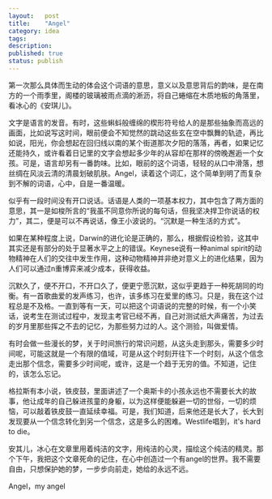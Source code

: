 ```yaml
---
layout:   post
title:    "Angel"
category: idea
tags:     
description: 
published: true
status: publish
---
```


第一次那么具体而生动的体会这个词语的意思，意义以及意思背后的韵味，是在南方的一个雨季里，阁楼的玻璃被雨点滴的淅沥，将自己蜷缩在木质地板的角落里，看冰心的《安琪儿》。

文字是语言的发音。有时，这些蝌蚪般缠绵的楔形符号给人的是那些抽象而高远的画面，比如说写这时间，眼前便会不知觉然的跳动这些玄在空中飘舞的轨迹，再比如说，阳光，你会想起在回归线以南的某个街道那次夕阳的落落，再者，如果记忆还能持久，或许看着日记里的文字会想起多少年的从容却在那样的傍晚邂逅一个女孩。可是，语言却另有一番韵味。比如，眼前的这个词语，轻轻的从口中滑落，想丝绸在风淡云清的清晨划破肌肤。Angel，读着这个词汇，这个简单到明了而复杂到不解的词语，心中，自是一番温暖。

似乎有一段时间没有开口说话。话语是人类的一项基本权力，其中包含了两方面的意思，其一是如梭所言的“我虽不同意你所说的每句话，但我坚决捍卫你说话的权力”，其二，便是可以不再说话，像王小波说的。“沉默是一种生活的方式”。

如果在某种程度上说，Darwin的进化论是正确的，那么，根据假设检验，这其中其实还是有部分的处于显著水平之上的错误。Keynese说有一种animal spirit的动物精神在人们的交往中发生作用，这种动物精神并非绝对意义上的进化结果，因为人们可以通过n重博弈来减少成本，获得收益。

沉默久了，便不开口，不开口久了，便更宁愿沉默，这似乎更趋于一种死胡同的均衡。有一首歌曲爱的发声练习，也许，该多练习在爱里的练习。只是，我在这个过程总是不及格。一直到等有一天，可以把这个词语说的完整的时候，有一个小笑话，说考生在测试过程中，发现主考官已经不再，自己对测试纸大声痛苦，为过去的岁月里那些挥之不去的记忆，为那些努力过的人。这个测验，叫做爱情。

有时会做一些漫长的梦，关于时间旅行的常识问题，从这头走到那头，需要多少时间呢，可能这就是一个有限的值域，可是从这个时刻开往下一个时刻，从这个信念走出那个信念，需要多少时间呢，或许，这是一个趋于无穷的值。不知道，记住的，该怎么忘记。

格拉斯有本小说，铁皮鼓，里面讲述了一个奥斯卡的小孩永远也不需要长大的故事，他让成年的自己躲进孩童的身躯，以为这样便能躲避一切的世俗，一切的烦恼，可以敲着铁皮鼓一直延续幸福。可是，我们知道，后来他还是长大了，长大到发现要从一个信念转化到另一个信念，这是多么的困难。Westlife唱到，it's hard to die。

安其儿，冰心在文章里用着纯洁的文字，用纯洁的心灵，描绘这个纯洁的精灵。那个下午，我把这个文章死命的记住，在心中创造过一个有angel的世界。我不需要自由，只想保护她的梦，一步步向前走，她给的永远不远。

Angel，my angel